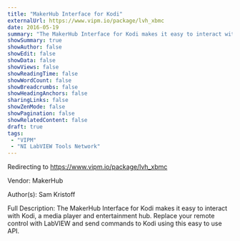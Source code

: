 ```yaml
---
title: "MakerHub Interface for Kodi"
externalUrl: https://www.vipm.io/package/lvh_xbmc
date: 2016-05-19
summary: "The MakerHub Interface for Kodi makes it easy to interact with Kodi, a media player and entertainment hub."
showSummary: true
showAuthor: false
showEdit: false
showData: false
showViews: false
showReadingTime: false
showWordCount: false
showBreadcrumbs: false
showHeadingAnchors: false
sharingLinks: false
showZenMode: false
showPagination: false
showRelatedContent: false
draft: true
tags:
 - "VIPM"
 - "NI LabVIEW Tools Network"
---
```


Redirecting to https://www.vipm.io/package/lvh_xbmc

Vendor: MakerHub

Author(s): Sam Kristoff
 
Full Description:
The MakerHub Interface for Kodi makes it easy to interact with Kodi, a media player and entertainment hub. Replace your remote control with LabVIEW and send commands to Kodi using this easy to use API.
